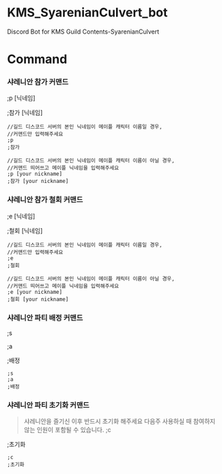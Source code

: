 # KMS_SyarenianCulvert_bot

Discord Bot for KMS Guild Contents-SyarenianCulvert

# Command

### 샤레니안 참가 커맨드

;p [닉네임]

;참가 [닉네임]

```
//길드 디스코드 서버의 본인 닉네임이 메이플 캐릭터 이름일 경우,
//커맨드만 입력해주세요
;p
;참가

//길드 디스코드 서버의 본인 닉네임이 메이플 캐릭터 이름이 아닐 경우,
//커맨드 띄어쓰고 메이플 닉네임을 입력해주세요
;p [your nickname]
;참가 [your nickname]
```

### 샤레니안 참가 철회 커맨드

;e [닉네임]

;철회 [닉네임]

```
//길드 디스코드 서버의 본인 닉네임이 메이플 캐릭터 이름일 경우,
//커맨드만 입력해주세요
;e
;철회

//길드 디스코드 서버의 본인 닉네임이 메이플 캐릭터 이름이 아닐 경우,
//커맨드 띄어쓰고 메이플 닉네임을 입력해주세요
;e [your nickname]
;철회 [your nickname]
```

### 샤레니안 파티 배정 커맨드

;s

;a

;배정

```
;s
;a
;배정
```

### 샤레니안 파티 초기화 커맨드

> 샤레니안을 즐기신 이후 반드시 초기화 해주세요
> 다음주 사용하실 때 참여하지 않는 인원이 포함될 수 있습니다.
> ;c

;초기화

```
;c
;초기화
```

